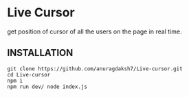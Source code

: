 # Live Cursor

get position of cursor of all the users on the page in real time.

## INSTALLATION
```
git clone https://github.com/anuragdaksh7/Live-cursor.git 
cd Live-cursor
npm i
npm run dev/ node index.js
```
